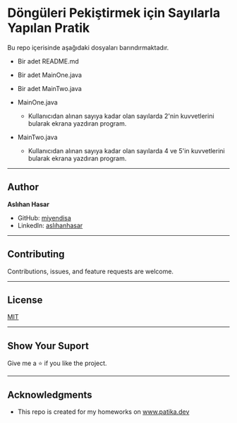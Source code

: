 # Döngüleri Pekiştirmek için Sayılarla Yapılan Pratik

Bu repo içerisinde aşağıdaki dosyaları barındırmaktadır.
* Bir adet README.md
* Bir adet MainOne.java
* Bir adet MainTwo.java


* MainOne.java
    * Kullanıcıdan alınan sayıya kadar olan sayılarda 2'nin kuvvetlerini
bularak ekrana yazdıran program.


* MainTwo.java
    * Kullanıcıdan alınan sayıya kadar olan sayılarda 4 ve 5'in kuvvetlerini
      bularak ekrana yazdıran program.

---

## Author
**Aslıhan Hasar**

* GitHub: [miyendisa](https://github.com/miyendisa)
* LinkedIn: [aslıhanhasar](https://www.linkedin.com/in/asl%C4%B1hanhasar
  )
---

## Contributing
Contributions, issues, and feature requests are welcome.

---

## License

[MIT](https://choosealicense.com/licenses/mit/)

---

## Show Your Suport
Give me a &#11088; if you like the project.

---

## Acknowledgments
* This repo is created for my homeworks on www.patika.dev
